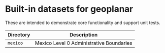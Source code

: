 # Built-in datasets for geoplanar

These are intended to demonstrate core functionality and support unit tests.


| Directory | Description |
|-----------|-------------|
| `mexico` | Mexico Level 0 Administrative Boundaries |
